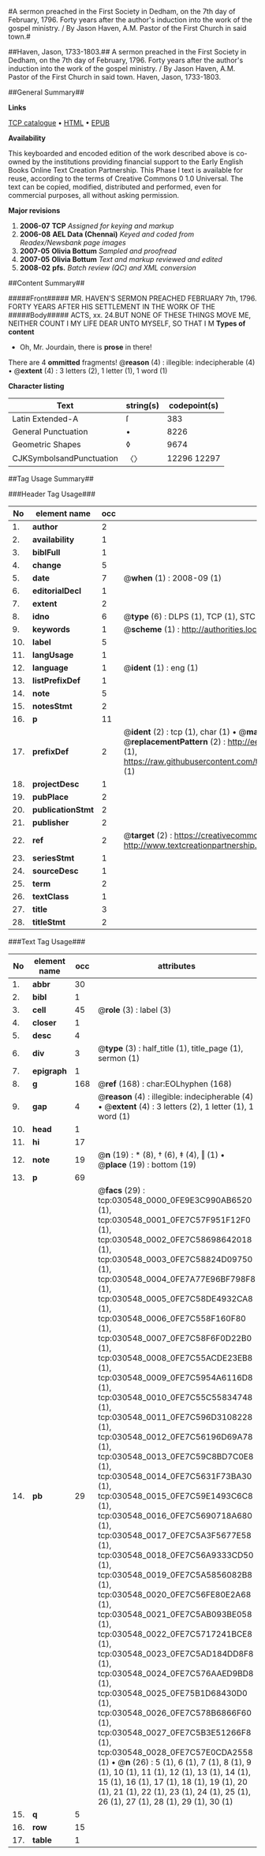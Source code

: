 #A sermon preached in the First Society in Dedham, on the 7th day of February, 1796. Forty years after the author's induction into the work of the gospel ministry. / By Jason Haven, A.M. Pastor of the First Church in said town.#

##Haven, Jason, 1733-1803.##
A sermon preached in the First Society in Dedham, on the 7th day of February, 1796. Forty years after the author's induction into the work of the gospel ministry. / By Jason Haven, A.M. Pastor of the First Church in said town.
Haven, Jason, 1733-1803.

##General Summary##

**Links**

[TCP catalogue](http://www.ota.ox.ac.uk/tcp/)  • 
[HTML](http://tei.it.ox.ac.uk/tcp/Texts-HTML/free/N23/N23112.html)  • 
[EPUB](http://tei.it.ox.ac.uk/tcp/Texts-EPUB/free/N23/N23112.epub)

**Availability**

This keyboarded and encoded edition of the
	       work described above is co-owned by the institutions
	       providing financial support to the Early English Books
	       Online Text Creation Partnership. This Phase I text is
	       available for reuse, according to the terms of Creative
	       Commons 0 1.0 Universal. The text can be copied,
	       modified, distributed and performed, even for
	       commercial purposes, all without asking permission.

**Major revisions**

1. __2006-07__ __TCP__ *Assigned for keying and markup*
1. __2006-08__ __AEL Data (Chennai)__ *Keyed and coded from Readex/Newsbank page images*
1. __2007-05__ __Olivia Bottum__ *Sampled and proofread*
1. __2007-05__ __Olivia Bottum__ *Text and markup reviewed and edited*
1. __2008-02__ __pfs.__ *Batch review (QC) and XML conversion*

##Content Summary##

#####Front#####
MR. HAVEN'S SERMON PREACHED FEBRUARY 7th, 1796. FORTY YEARS AFTER HIS SETTLEMENT IN THE WORK OF THE 
#####Body#####
ACTS, xx. 24.BUT NONE OF THESE THINGS MOVE ME, NEITHER COUNT I MY LIFE DEAR UNTO MYSELF, SO THAT I M
**Types of content**

  * Oh, Mr. Jourdain, there is **prose** in there!

There are 4 **ommitted** fragments! 
 @__reason__ (4) : illegible: indecipherable (4)  •  @__extent__ (4) : 3 letters (2), 1 letter (1), 1 word (1)

**Character listing**


|Text|string(s)|codepoint(s)|
|---|---|---|
|Latin Extended-A|ſ|383|
|General Punctuation|•|8226|
|Geometric Shapes|◊|9674|
|CJKSymbolsandPunctuation|〈〉|12296 12297|

##Tag Usage Summary##

###Header Tag Usage###

|No|element name|occ|attributes|
|---|---|---|---|
|1.|__author__|2||
|2.|__availability__|1||
|3.|__biblFull__|1||
|4.|__change__|5||
|5.|__date__|7| @__when__ (1) : 2008-09 (1)|
|6.|__editorialDecl__|1||
|7.|__extent__|2||
|8.|__idno__|6| @__type__ (6) : DLPS (1), TCP (1), STC (1), NOTIS (1), IMAGE-SET (1), EVANS-CITATION (1)|
|9.|__keywords__|1| @__scheme__ (1) : http://authorities.loc.gov/ (1)|
|10.|__label__|5||
|11.|__langUsage__|1||
|12.|__language__|1| @__ident__ (1) : eng (1)|
|13.|__listPrefixDef__|1||
|14.|__note__|5||
|15.|__notesStmt__|2||
|16.|__p__|11||
|17.|__prefixDef__|2| @__ident__ (2) : tcp (1), char (1)  •  @__matchPattern__ (2) : ([0-9\-]+):([0-9IVX]+) (1), (.+) (1)  •  @__replacementPattern__ (2) : http://eebo.chadwyck.com/downloadtiff?vid=$1&page=$2 (1), https://raw.githubusercontent.com/textcreationpartnership/Texts/master/tcpchars.xml#$1 (1)|
|18.|__projectDesc__|1||
|19.|__pubPlace__|2||
|20.|__publicationStmt__|2||
|21.|__publisher__|2||
|22.|__ref__|2| @__target__ (2) : https://creativecommons.org/publicdomain/zero/1.0/ (1), http://www.textcreationpartnership.org/docs/. (1)|
|23.|__seriesStmt__|1||
|24.|__sourceDesc__|1||
|25.|__term__|2||
|26.|__textClass__|1||
|27.|__title__|3||
|28.|__titleStmt__|2||


###Text Tag Usage###

|No|element name|occ|attributes|
|---|---|---|---|
|1.|__abbr__|30||
|2.|__bibl__|1||
|3.|__cell__|45| @__role__ (3) : label (3)|
|4.|__closer__|1||
|5.|__desc__|4||
|6.|__div__|3| @__type__ (3) : half_title (1), title_page (1), sermon (1)|
|7.|__epigraph__|1||
|8.|__g__|168| @__ref__ (168) : char:EOLhyphen (168)|
|9.|__gap__|4| @__reason__ (4) : illegible: indecipherable (4)  •  @__extent__ (4) : 3 letters (2), 1 letter (1), 1 word (1)|
|10.|__head__|1||
|11.|__hi__|17||
|12.|__note__|19| @__n__ (19) : * (8), † (6), ‡ (4), ‖ (1)  •  @__place__ (19) : bottom (19)|
|13.|__p__|69||
|14.|__pb__|29| @__facs__ (29) : tcp:030548_0000_0FE9E3C990AB6520 (1), tcp:030548_0001_0FE7C57F951F12F0 (1), tcp:030548_0002_0FE7C58698642018 (1), tcp:030548_0003_0FE7C58824D09750 (1), tcp:030548_0004_0FE7A77E96BF798F8 (1), tcp:030548_0005_0FE7C58DE4932CA8 (1), tcp:030548_0006_0FE7C558F160F80 (1), tcp:030548_0007_0FE7C58F6F0D22B0 (1), tcp:030548_0008_0FE7C55ACDE23EB8 (1), tcp:030548_0009_0FE7C5954A6116D8 (1), tcp:030548_0010_0FE7C55C55834748 (1), tcp:030548_0011_0FE7C596D3108228 (1), tcp:030548_0012_0FE7C56196D69A78 (1), tcp:030548_0013_0FE7C59C8BD7C0E8 (1), tcp:030548_0014_0FE7C5631F73BA30 (1), tcp:030548_0015_0FE7C59E1493C6C8 (1), tcp:030548_0016_0FE7C5690718A680 (1), tcp:030548_0017_0FE7C5A3F5677E58 (1), tcp:030548_0018_0FE7C56A9333CD50 (1), tcp:030548_0019_0FE7C5A5856082B8 (1), tcp:030548_0020_0FE7C56FE80E2A68 (1), tcp:030548_0021_0FE7C5AB093BE058 (1), tcp:030548_0022_0FE7C5717241BCE8 (1), tcp:030548_0023_0FE7C5AD184DD8F8 (1), tcp:030548_0024_0FE7C576AAED9BD8 (1), tcp:030548_0025_0FE75B1D68430D0 (1), tcp:030548_0026_0FE7C578B6866F60 (1), tcp:030548_0027_0FE7C5B3E51266F8 (1), tcp:030548_0028_0FE7C57E0CDA2558 (1)  •  @__n__ (26) : 5 (1), 6 (1), 7 (1), 8 (1), 9 (1), 10 (1), 11 (1), 12 (1), 13 (1), 14 (1), 15 (1), 16 (1), 17 (1), 18 (1), 19 (1), 20 (1), 21 (1), 22 (1), 23 (1), 24 (1), 25 (1), 26 (1), 27 (1), 28 (1), 29 (1), 30 (1)|
|15.|__q__|5||
|16.|__row__|15||
|17.|__table__|1||
